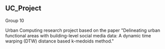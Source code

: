 ## UC_Project

Group 10 

Urban Computing research project based on the paper "Delineating urban functional areas with building-level social media data: A dynamic time warping (DTW) distance based k-medoids method."
